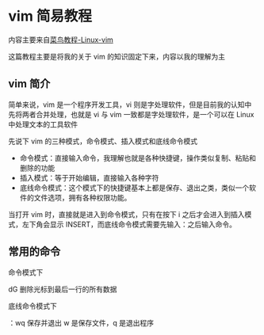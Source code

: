 # vim 简易教程

内容主要来自[菜鸟教程-Linux-vim](https://www.runoob.com/linux/linux-vim.html)

这篇教程主要是将我的关于 vim 的知识固定下来，内容以我的理解为主

## vim 简介

简单来说，vim 是一个程序开发工具，vi 则是字处理软件，但是目前我的认知中先将两者合并处理，也就是 vi 与 vim 一致都是字处理软件，是一个可以在 Linux 中处理文本的工具软件

先说下 vim 的三种模式，命令模式、插入模式和底线命令模式

- 命令模式：直接输入命令，我理解也就是各种快捷键，操作类似复制、粘贴和删除的功能
- 插入模式：等于开始编辑，直接输入各种字符
- 底线命令模式：这个模式下的快捷键基本上都是保存、退出之类，类似一个软件的文件选项，拥有各种权限功能。

当打开 vim 时，直接就是进入到命令模式，只有在按下 i 之后才会进入到插入模式，左下角会显示 INSERT，而底线命令模式需要先输入：之后输入命令。

## 常用的命令

命令模式下

dG 删除光标到最后一行的所有数据

底线命令模式下

：wq 保存并退出 w 是保存文件，q 是退出程序
